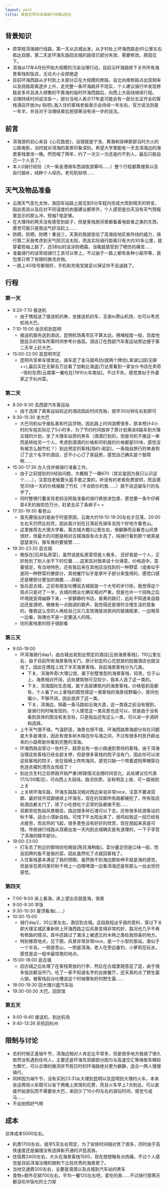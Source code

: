 ```yaml
---
layout: post
title: 美食世界的洱海骑行攻略&游记
---
```

## 背景知识
* 原常规洱海骑行线路，第一天从古城出发，从才村处上环海西路走65公里左右抵达双廊，第二天走环海东路回古城的路径已部分失效，需要修改，原因见下。
* 洱海从17年4月份开始大规模的污染治理行动，目前沿环海路除下关外所有海景客栈和饭店，无论大小全部绝迹
* 目前环海西路从才村到上关部分正在大规模的修路，自北向南修路点出现频率以及绕路距离逐步上升，走完整一条环海路并不现实，个人建议骑行中发现修路变多并且进入频繁的不靠海的临时环海西路后，向西上大丽线继续行程。
* 治理持续时间说法各一，部分当地人表示17年底可能会有一部分五证齐全的客栈酒店开放(by 贴吧),我入住的客栈老板表示会持续一年左右，官方说法则是一年半，并且对于治理结束后民宿等没有进一步的说法。

## 前言
* 洱海游的初心来自《心花路放》，没错就是宁浩、黄渤和徐峥那部当时大火的公路电影，当时就对洱海的美景印象深刻，希望大学里能有一天去洱海边的海景客栈里住一晚。然而喊了两年，约了一次又一次还是约不到人，最后只能自己一个人去了。
* 本人0骑行经验（大一紫金港骑车西湖夜游算吗……）整个行程都靠搜索以及自行脑补，纯粹个人经历，老司机轻喷……

## 天气及物品准备
* 云南天气变化太快，我回车站路上就见到5分车程内完成大雨到晴天的转变，因此雨具以及应对不同温度的衣服建议都带齐，个人感受是白天没有天气预报里显示的那么冷，短袖T恤足够。
* 在大理待的两天没有感受到蚊子，但是客栈房间里都备着电蚊香之类的东西，感觉可能只是我运气好没赶上……
* 防晒，防晒，防晒！重说三，天真的我就低估了高海拔地区紫外线的威力，骑行第二天我考虑到天气阴沉没太阳，而且实际骑行距离只有大约30多公里，就穿着短袖上路了，还SB似的没涂防晒霜，当晚就感受到了晒伤的痛苦……
* 准备骑行的话常规骑行工具可以带上，不过由于一路上都有各种小超市等，我包里只带了有限的换洗衣物。
* 一路上4G信号都很好，手机和充电宝就足以保证你不会迷路了。

## 行程
### 第一天
* 6:20-7:10 接送机
    * 由于携程送了接送机的券，坐接送机的车，玉泉to萧山机场，也可以考虑机场大巴。
* 7:10-15:00 坐灰机到昆明
    * 接送机服务送到酒店，昆明机场离市区不算太远，拥堵程度一般，百度地图显示的驾车所需时间参考价值高。酒店订在西部汽车客运站旁边便于第二天早上赶大巴。
* 15:00-22:00 逛昆明市区
    * 昆明共享单车很发达，骑车逛了金马碧鸡坊(就两个牌坊),翠湖公园(无聊++),最后实在无聊去万达看了加勒比海盗(万达里看到一家女仆书店在卖奇♂怪的东西)云南第一餐吃在[1910火车南站]，不过不失，感觉类似于外婆家之于杭州菜。

### 第二天
* 8:30-9:30 去西部汽车客运站
    * 由于选择了离客运站较近的酒店因此时间充裕，提早30分钟左右到即可
* 9:30-15:30 坐大巴
    * 大巴司机似乎接私客和代运货物，因此路上时间浪费很多，原本预计4小时的车程实际花了5小时多，为了节约时间放弃了原计划乘坐8路车到大理古城的计划，坐了大理车站旁的黑车（滴滴打到的，但是司机不接这一单而是转给另一个人，考虑到滴滴的价格和司机报的价格都是50块，感觉没有被怎么敲竹杠？）到达预定的客栈[隐约·闺宓]，一条独自旅行的单身狗订了这个名字的酒店，还不小心订了家庭房，感觉自己确实是个智障啊……
* 15:30-17:30 办入住并做骑行准备工作。
    * 由于之前提到的0经验问题，大概租了一辆670（其实是因为我只认识这个……），注意找老板要头盔手套之类的，听说有的老板免费提供，而且感觉30块一天的价格被敲了竹杠（不会砍价的我……）就不说这破车行的名字了。
    * 同时整理行囊发现老妈没把我准备的骑行裤放进包里，感觉要一条牛仔裤穿4天的我惊恐万分，赶紧去买了条裤子= =
* 17:30-19:30 看苍山
    *  首先要指出的是由于时差原因，云南大约19:10-19:20左右才日落，20:00左右天仍然比较亮，因此我计划在日落前先骑车去找个好地方看苍山。
    *  这里推荐去大理大学看，离古城大概3公里左右，很僻静而且看苍山风景很好，但最大的问题是相对古城海拔有点太高了，纯骑行看到那个坡真是瑟瑟发抖，推车推的要报警……
* 19:30-23:30 逛古城
    * 晚饭在[石井私房菜]，虽然说是私房菜但是人极多，  还好我是一个人，正好抢到了别人坐不下的位置……这家店对我来说十分满意，价格适中，菜量很足，有当地特色，还有我后来在其他店没找到的一种野菜（或者似乎是同一种野菜的梗部分，其他餐厅似乎是拿叶子部分来食用的，感觉口感还是梗部分更加的爽脆……存疑）
    * 饭后逛古城，之前有朋友吐槽说古城就是一个大号的步行街，我觉得这个观点只是对了一半，古城的商业化确实相对严重，但是也许一个拐角之后环境就变得幽静下来，一家僻静的书店，昏黄的路灯，远处不知道来自路边还是酒吧，微微有一点跑调的歌声，我觉得还是很符合慢生活的意象的。像我这么空的人再给自己买几支玫瑰放进房间的玻璃瓶里，一边喝茶一边看，玫瑰也不是一定要送人的呀。
    * 住的客栈里的院子很耐看

### 第三天
* 9:00-19:00 
    * 环洱海骑行day1，由古城出发到达预定的酒店[云依海景客栈]，110公里左右，由于目前所有海景客栈关门，原计划定的心花怒放的拍摄酒店也就没戏了。因此在携程上找了半天海景客栈，目前海景客栈分为几类。
        * 下关，洱海传奇/大理公馆，属于别墅类型的海景客栈，较贵，位于山上，海景相对开阔，远处建筑物可见较少，我本人选了这一类的。
        * 下关，洱海国际生态城，属于高层建筑内的海景客栈，价格低到高都有，个人看了xc上客栈的图觉得这一类客栈的海景视野偏小，房间也偏小，不够开阔，因此放弃了这一类。
        * 下关，洱海边，隔着一条马路如沿海大道，这一类我之前没有搜到，是骑行的时候发现的，个人感觉这一类风景也还可以，但是由于没有看到具体的图没有发言权，只是指出还有这么一类，可以进一步调研和选择。
    * 上午天气很不错，气温舒适，海景也很不错，环海西路靠海部分存在问题是大多是滩涂，因此有很多树木隔在你与海之间，不过有很多村民开辟出来的小路帮助你看到完整的洱海。
    * 环海西路会穿过一些村子，路旁会有一些小路通到曾经的客栈，由于洱海治理这些客栈已经全部关停，但是很多客栈的院子没有门，因此你可以进这些客栈的院子，坐在摇椅上吹吹海风，感觉只缺一个带着遮阳草帽穿白色连衣裙的漂亮女孩纸了！
    * 到达古生村之后修路开始严重(修路情况会随时间变化，此处建议仅代表17/5/30情况)，可向西上大丽线，路况优质，没有明显上坡，可一路骑到上关
    * 上关转环海东路，环海东路路况相对西边来说非常nice，注意不要进双廊，最好绕开双廊继续上环海东，现在的双廊所有路都被挖了，所有饭店和酒店都关门了，除了小吃想吃个正常的饭都做不到……
    * 双廊至挖色段风景极佳，路边很多碎石滩可以下去，还有很多给游客设的秋千等，适合小清新自拍。可惜下午太阳出来了，弱鸡如我这一段已经有点疲劳，而且热的飞起，很多景色没有好好的欣赏，现在想起来真是可惜。传统骑行线路从双廊出发一天内到古城确实是有道理的，一下子享受了洱海的精华部分。
* 19:00-23:00
    * 打车去了附近的御培坊吃晚饭[陈氏海稍鱼]，菜分量足但是口味一般，而且招牌的鱼不是我的菜，因此虽然吃了点就回客栈了。
    * 入住客栈基本满足了我的预期，虽然做不到海边那些伸手就是海的感觉，但是坐在房间里的秋千椅上一边喝啤酒一边看洱海还是有那么一丝出世的感觉。
    
### 第四天
* 7:00-9:00 床上看海，床上望出去就是海，很美
* 9:00-9:30 早饭
* 9:30-10:30 屋顶看海(……)
* 10:30-15:00 
    * 骑行day2，35公里左右，酒店到古城。这段路程出乎我的意料，穿过下关即大理主城区重新转上环海西路之后风景变得非常的好，路况也几乎不再有修路的情况，其中还路过了滩涂上被遗忘的木椅之类给我惊喜的地方。
    * 特别推荐地点，见下图，风景非常非常nice，是一个小型的泵站，类似于一个半岛，一侧是苍山，一侧是洱海，老人在旁边垂钓，小萝莉在玩水，感觉是这一程中最惊艳的地点。
* 15:00-18:00 逛古城
    * 回古城之后处理了在客栈寄放的行李，然后在古城里随意逛了逛，由于很多饭店都没开门，吃了一家不知道名字的白族餐厅，还天真的点了野生菌火锅，被客栈前台吐槽说这个时候哪有好的野生菌……
* 18:00-19:30 回大理兴盛汽车站
* 19:30-00:30 大巴，回宾馆

### 第五天
* 9:00-9:40 接送机，到达机场
* 9:40-13:26 灰机回杭州

## 限制与讨论
* 去的时候正逢端午节，洱海边相对人肯定比平常多，但是很多地方我骑了很久依然没有遇到任何人，主要还是环海东双廊部分因为与高速交汇等缘故车辆较为繁忙，可以合理的推测非节假日时的环海路绝对更为僻静，适合一两人慢慢骑行。
* 同样因为端午节，没有买到23:31从大理到昆明以及昆明到大理的火车，本来坐这两班火车既可以省下两晚上宾馆的花费，而且火车早上7点到达，可以直接开始游玩而不需要坐大巴，来回少了10小时左右的游玩时间，感觉亏成马……
* 不会拍照好气啊

## 成本
总体成本5000左右。

* 机票1700左右，提早5天左右预定，为了安排时间相对贵了很多，同时由于高铁速度还是偏慢没有选择新开通的沪昆高铁。
* 住宿费2400左右，大头在海景客栈1500，现在想想略有点肉痛，不过个人感觉是目前洱海治理的限制下比较优秀的海景房了。
* 当地交通费200左右，主要是滴滴以及古城到汽车站的黑车
* 食物+额外花销700左右，平均一餐120左右吧，爱吃的我……不过骑行那两天都没吃中饭吃的士力架

